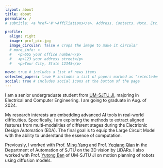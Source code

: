 ```yaml
---
layout: about
title: about
permalink: /
# subtitle: <a href='#'>Affiliations</a>. Address. Contacts. Moto. Etc.

profile:
  align: right
  image: prof_pic.jpg
  image_circular: false # crops the image to make it circular
  # more_info: >
  #   <p>555 your office number</p>
  #   <p>123 your address street</p>
  #   <p>Your City, State 12345</p>

news: true # includes a list of news items
selected_papers: true # includes a list of papers marked as "selected={true}"
social: true # includes social icons at the bottom of the page
---
```


I am a senior undergraduate student from [UM-SJTU JI](https://www.ji.sjtu.edu.cn/), majoring in Electrical and Computer Engineering. I am going to graduate in Aug. of 2024. 

My research interests are embedding advanced AI tools in real-world difficulties. Specifically, I am exploring the methods to extract aligned features from multi-modalities of different stages during the Electrionic Design Automation (EDA). The final goal is to equip the Large Circuit Model with the ability to understand the essence of computation.

Previously, I worked with Prof. [Ming Yang](https://cyberc3.sjtu.edu.cn/) and Prof. [Yeqiang Qian](https://automation.sjtu.edu.cn/QIAN-Yeqiang) in the Department of Automation of SJTU on the 3D vision by LiDARs. I also worked with Prof. [Yutong Ban](https://people.csail.mit.edu/yban/) of UM-SJTU JI on motion planning of robots using diffusion models.
